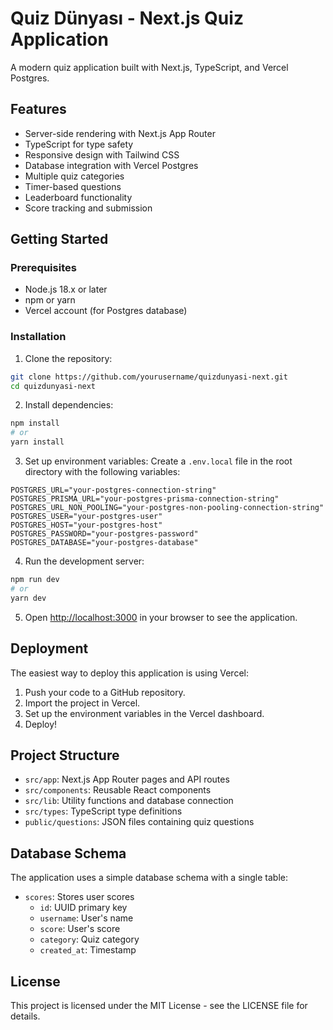# Quiz Dünyası - Next.js Quiz Application

A modern quiz application built with Next.js, TypeScript, and Vercel Postgres.

## Features

- Server-side rendering with Next.js App Router
- TypeScript for type safety
- Responsive design with Tailwind CSS
- Database integration with Vercel Postgres
- Multiple quiz categories
- Timer-based questions
- Leaderboard functionality
- Score tracking and submission

## Getting Started

### Prerequisites

- Node.js 18.x or later
- npm or yarn
- Vercel account (for Postgres database)

### Installation

1. Clone the repository:
```bash
git clone https://github.com/yourusername/quizdunyasi-next.git
cd quizdunyasi-next
```

2. Install dependencies:
```bash
npm install
# or
yarn install
```

3. Set up environment variables:
Create a `.env.local` file in the root directory with the following variables:
```
POSTGRES_URL="your-postgres-connection-string"
POSTGRES_PRISMA_URL="your-postgres-prisma-connection-string"
POSTGRES_URL_NON_POOLING="your-postgres-non-pooling-connection-string"
POSTGRES_USER="your-postgres-user"
POSTGRES_HOST="your-postgres-host"
POSTGRES_PASSWORD="your-postgres-password"
POSTGRES_DATABASE="your-postgres-database"
```

4. Run the development server:
```bash
npm run dev
# or
yarn dev
```

5. Open [http://localhost:3000](http://localhost:3000) in your browser to see the application.

## Deployment

The easiest way to deploy this application is using Vercel:

1. Push your code to a GitHub repository.
2. Import the project in Vercel.
3. Set up the environment variables in the Vercel dashboard.
4. Deploy!

## Project Structure

- `src/app`: Next.js App Router pages and API routes
- `src/components`: Reusable React components
- `src/lib`: Utility functions and database connection
- `src/types`: TypeScript type definitions
- `public/questions`: JSON files containing quiz questions

## Database Schema

The application uses a simple database schema with a single table:

- `scores`: Stores user scores
  - `id`: UUID primary key
  - `username`: User's name
  - `score`: User's score
  - `category`: Quiz category
  - `created_at`: Timestamp

## License

This project is licensed under the MIT License - see the LICENSE file for details.
